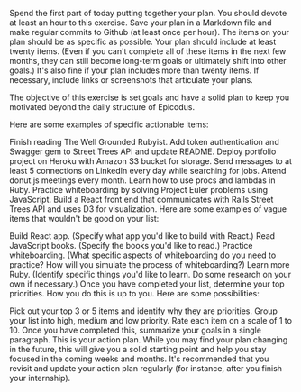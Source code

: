 Spend the first part of today putting together your plan. You should devote at least an hour to this exercise. Save your plan in a Markdown file and make regular commits to Github (at least once per hour). The items on your plan should be as specific as possible. Your plan should include at least twenty items. (Even if you can't complete all of these items in the next few months, they can still become long-term goals or ultimately shift into other goals.) It's also fine if your plan includes more than twenty items. If necessary, include links or screenshots that articulate your plans.

The objective of this exercise is set goals and have a solid plan to keep you motivated beyond the daily structure of Epicodus.

Here are some examples of specific actionable items:

Finish reading The Well Grounded Rubyist.
Add token authentication and Swagger gem to Street Trees API and update README.
Deploy portfolio project on Heroku with Amazon S3 bucket for storage.
Send messages to at least 5 connections on LinkedIn every day while searching for jobs.
Attend donut.js meetings every month.
Learn how to use procs and lambdas in Ruby.
Practice whiteboarding by solving Project Euler problems using JavaScript.
Build a React front end that communicates with Rails Street Trees API and uses D3 for visualization.
Here are some examples of vague items that wouldn't be good on your list:

Build React app. (Specify what app you'd like to build with React.)
Read JavaScript books. (Specify the books you'd like to read.)
Practice whiteboarding. (What specific aspects of whiteboarding do you need to practice? How will you simulate the process of whiteboarding?)
Learn more Ruby. (Identify specific things you'd like to learn. Do some research on your own if necessary.)
Once you have completed your list, determine your top priorities. How you do this is up to you. Here are some possibilities:

Pick out your top 3 or 5 items and identify why they are priorities.
Group your list into high, medium and low priority.
Rate each item on a scale of 1 to 10.
Once you have completed this, summarize your goals in a single paragraph. This is your action plan. While you may find your plan changing in the future, this will give you a solid starting point and help you stay focused in the coming weeks and months. It's recommended that you revisit and update your action plan regularly (for instance, after you finish your internship).
